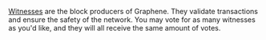[Witnesses](introduction/witness) are the block producers of Graphene. They validate transactions and ensure the safety of the network. You may vote for as many witnesses as you'd like, and they will all receive the same amount of votes.
